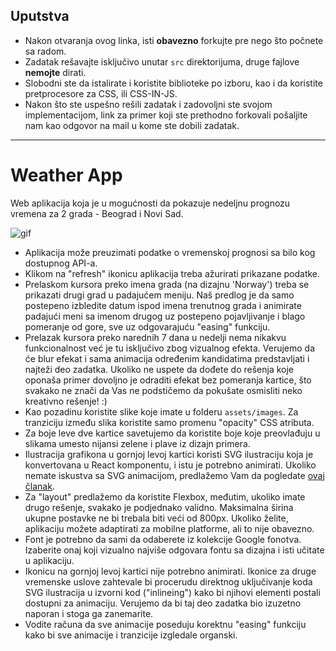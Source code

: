 ## Uputstva
- Nakon otvaranja ovog linka, isti **obavezno** forkujte pre nego što počnete sa radom.
- Zadatak rešavajte isključivo unutar `src` direktorijuma, druge fajlove **nemojte** dirati.
- Slobodni ste da istalirate i koristite biblioteke po izboru, kao i da koristite pretprocesore za CSS, ili CSS-IN-JS.
- Nakon što ste uspešno rešili zadatak i zadovoljni ste svojom implementacijom, link za primer koji ste prethodno forkovali pošaljite nam kao odgovor na mail u kome ste dobili zadatak.

---

# Weather App
Web aplikacija koja je u mogućnosti da pokazuje nedeljnu prognozu vremena za 2 grada - Beograd i Novi Sad.

![gif](https://bot.thehive.rs/api/storage/5b7b2c1b599bbd0024ee5064/5b7b2c1b599bbd0024ee5065.gif)

- Aplikacija može preuzimati podatke o vremenskoj prognosi sa bilo kog dostupnog API-a.
- Klikom na "refresh" ikonicu aplikacija treba ažurirati prikazane podatke.
- Prelaskom kursora preko imena grada (na dizajnu 'Norway') treba se prikazati drugi grad u padajućem meniju. Naš predlog je da samo postepeno izbledite datum ispod imena trenutnog grada i animirate padajući meni sa imenom drugog uz postepeno pojavljivanje i blago pomeranje od gore, sve uz odgovarajuću "easing" funkciju.
- Prelazak kursora preko narednih 7 dana u nedelji nema nikakvu funkcionalnost već je tu isključivo zbog vizualnog efekta. Verujemo da će blur efekat i sama animacija određenim kandidatima predstavljati i najteži deo zadatka. Ukoliko ne uspete da dođete do rešenja koje oponaša primer dovoljno je odraditi efekat bez pomeranja kartice, što svakako ne znači da Vas ne podstičemo da pokušate osmisliti neko kreativno rešenje! :)
- Kao pozadinu koristite slike koje imate u folderu `assets/images`. Za tranziciju između slika koristite samo promenu "opacity" CSS atributa.
- Za boje leve dve kartice savetujemo da koristite boje koje preovlađuju u slikama umesto nijansi zelene i plave iz dizajn primera.
- Ilustracija grafikona u gornjoj levoj kartici koristi SVG ilustraciju koja je konvertovana u React komponentu, i istu je potrebno animirati. Ukoliko nemate iskustva sa SVG animacijom, predlažemo Vam da pogledate [ovaj članak](https://css-tricks.com/svg-line-animation-works/).
- Za "layout" predlažemo da koristite Flexbox, međutim, ukoliko imate drugo rešenje, svakako je podjednako validno. Maksimalna širina ukupne postavke ne bi trebala biti veći od 800px. Ukoliko želite, aplikaciju možete adaptirati za mobilne platforme, ali to nije obavezno.
- Font je potrebno da sami da odaberete iz kolekcije Google fonotva. Izaberite onaj koji vizualno najviše odgovara fontu sa dizajna i isti učitate u aplikaciju.
- Ikonicu na gornjoj levoj kartici nije potrebno animirati. Ikonice za druge vremenske uslove zahtevale bi procerudu direktnog uključivanje koda SVG ilustracija u izvorni kod ("inlineing") kako bi njihovi elementi postali dostupni za animaciju. Verujemo da bi taj deo zadatka bio izuzetno naporan i stoga ga zanemarite.
- Vodite računa da sve animacije poseduju korektnu "easing" funkciju kako bi sve animacije i tranzicije izgledale organski.